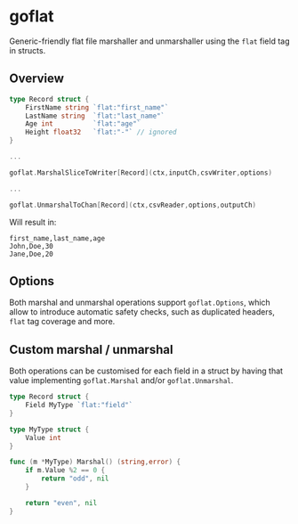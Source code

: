 # goflat

Generic-friendly flat file marshaller and unmarshaller using the `flat` field tag in structs.

## Overview

```go
type Record struct {
    FirstName string `flat:"first_name"`
    LastName string  `flat:"last_name"`
    Age int          `flat:"age"`
    Height float32   `flat:"-"` // ignored
}

...

goflat.MarshalSliceToWriter[Record](ctx,inputCh,csvWriter,options)

...

goflat.UnmarshalToChan[Record](ctx,csvReader,options,outputCh)

```

Will result in:

```
first_name,last_name,age
John,Doe,30
Jane,Doe,20
```

## Options

Both marshal and unmarshal operations support `goflat.Options`, which allow to introduce automatic safety checks, such as duplicated headers, `flat` tag coverage and more.

## Custom marshal / unmarshal

Both operations can be customised for each field in a struct by having that value implementing `goflat.Marshal` and/or `goflat.Unmarshal`.

```go
type Record struct {
    Field MyType `flat:"field"`
}

type MyType struct {
    Value int
}

func (m *MyType) Marshal() (string,error) {
    if m.Value %2 == 0 {
        return "odd", nil
    }

    return "even", nil
}
```
